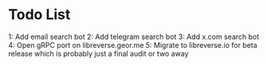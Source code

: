 # Todo List

1: Add email search bot
2: Add telegram search bot
3: Add x.com search bot
4: Open gRPC port on libreverse.geor.me
5: Migrate to libreverse.io for beta release which is probably just a final audit or two away
